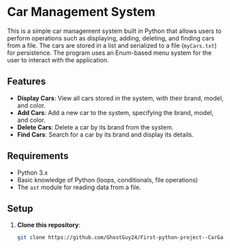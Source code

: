 # Car Management System

This is a simple car management system built in Python that allows users to perform operations such as displaying, adding, deleting, and finding cars from a file. The cars are stored in a list and serialized to a file (`myCars.txt`) for persistence. The program uses an Enum-based menu system for the user to interact with the application.

## Features
- **Display Cars**: View all cars stored in the system, with their brand, model, and color.
- **Add Cars**: Add a new car to the system, specifying the brand, model, and color.
- **Delete Cars**: Delete a car by its brand from the system.
- **Find Cars**: Search for a car by its brand and display its details.

## Requirements
- Python 3.x
- Basic knowledge of Python (loops, conditionals, file operations)
- The `ast` module for reading data from a file.

## Setup
1. **Clone this repository**:
   ```bash
   git clone https://github.com/GhostGuy24/First-python-project--CarGarage.git
